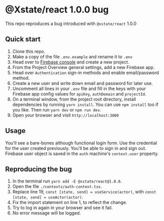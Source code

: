 # @Xstate/react 1.0.0 bug

This repo reproduces a bug introduced with `@xstate/react` 1.0.0

## Quick start

1. Clone this repo.
2. Make a copy of the file `.env.example` and rename it to `.env`  
3. Head over to [Firebase console](https://console.firebase.google.com) and create a new project.
4. From the Project Overview general settings, add a new Firebase app.
5. Head over `Authentication` sign-in methods and enable email/password method.
6. Create a new user and write down email and password for later use.    
5. Uncomment all lines in your `.env` file and fill in the keys with your Firebase app config values for `apiKey`, `authDomain` and `projectId`.
6. On a terminal window, from the project root directory, install dependencies by running `yarn install`. You can use `npm install` too if you like. Then run `yarn dev` or `npm run dev`.
7. Open your browser and visit `http://localhost:3000`

## Usage

You'll see a bare-bones although functional login form. Use the credential for the user created previously. You'll be able to sign in and sign out. Firebase user object is saved in the `auth` machine's `context.user` property.

## Reproducing the bug

1. In the terminal run `yarn add -E @xstate/react@1.0.0`.
2. Open the file `./contexts/auth-context.tsx`.
3. Replace line 19, `const [state, send] = useService(actor)`, with `const [state, send] = useActor(actor)`.
4. Fix the import statement on line 1, to reflect the change.
5. Try to log in again in your browser and see it fail.
6. No error message will be logged.
